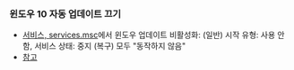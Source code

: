 ### 윈도우 10 자동 업데이트 끄기  
- [서비스, services.msc]()에서 윈도우 업데이트 비활성화: (일반) 시작 유형: 사용 안 함, 서비스 상태: 중지 (복구) 모두 "동작하지 않음"  
- [참고](https://www.lainyzine.com/ko/article/how-to-disable-windows-automatic-updates-on-windows-10/)  
